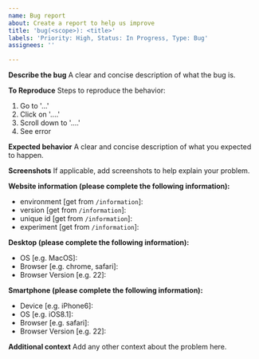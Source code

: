 ```yaml
---
name: Bug report
about: Create a report to help us improve
title: 'bug(<scope>): <title>'
labels: 'Priority: High, Status: In Progress, Type: Bug'
assignees: ''

---
```


**Describe the bug**
A clear and concise description of what the bug is.

**To Reproduce**
Steps to reproduce the behavior:
1. Go to '...'
2. Click on '....'
3. Scroll down to '....'
4. See error

**Expected behavior**
A clear and concise description of what you expected to happen.

**Screenshots**
If applicable, add screenshots to help explain your problem.

**Website information (please complete the following information):**
 - environment [get from `/information`]: 
 - version [get from `/information`]: 
 - unique id [get from `/information`]: 
 - experiment [get from `/information`]: 

**Desktop (please complete the following information):**
 - OS [e.g. MacOS]: 
 - Browser [e.g. chrome, safari]:
 - Browser Version [e.g. 22]:

**Smartphone (please complete the following information):**
 - Device [e.g. iPhone6]: 
 - OS [e.g. iOS8.1]: 
 - Browser [e.g. safari]: 
 - Browser Version [e.g. 22]: 

**Additional context**
Add any other context about the problem here.
